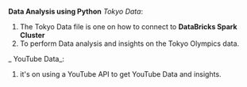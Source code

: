 **Data Analysis using Python**
_Tokyo Data_:
1. The Tokyo Data file is one on how to connect to **DataBricks Spark Cluster**
2. To perform Data analysis and insights on the Tokyo Olympics data.

  _ YouTube Data_:
  1. it's on using a YouTube API to get YouTube Data and insights.
